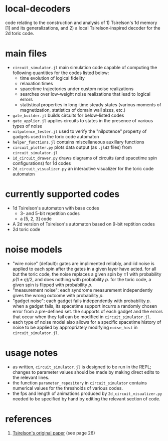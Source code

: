 local-decoders
=====
code relating to the construction and analysis of 1) Tsirelson's 1d memory [1] and its generalizations, and 2) a local Tsirelson-inspired decoder for the 2d toric code.

main files
=====
- `circuit_simulator.jl` main simulation code capable of computing the following quantities for the codes listed below: 
    - time evolution of logical fidelity
    - relaxation times
    - spacetime trajectories under custom noise realizations
    - searches over low-weight noise realizations that lead to logical errors
    - statistical properties in long-time steady states (various moments of magnetization, statistics of domain wall sizes, etc.)  
- `gate_builder.jl` builds circuits for below-listed codes 
- `gate_applier.jl` applies circuits to states in the presence of various types of noise 
- `nilpotence_tester.jl` used to verify the "nilpotence" property of gadgets used in the toric code automaton
- `helper_functions.jl` contains miscellaneous auxillary functions 
- `circuit_plotter.py` plots data output (as `.jld2` files) from `circuit_simulator.jl`
- `1d_circuit_drawer.py` draws diagrams of circuits (and spacetime spin configurations) for 1d codes 
- `2d_circuit_visualizer.py` an interactive visualizer for the toric code automaton 

currently supported codes 
=====
- 1d Tsirelson's automaton with base codes
    - 3- and 5-bit repetition codes 
    - a [5, 2, 3] code
- A 2d version of Tsirelson's automaton based on 9-bit reptition codes
- 2d toric code

noise models
====== 
- "wire noise" (default): gates are implimented reliably, and iid noise is applied to each spin after the gates in a given layer have acted. for all but the toric code, the noise replaces a given spin by $\pm1$ with probability $p(1\pm \eta)/2$, and does nothing with probability $p$. for the toric code, a given spin is flipped with probability $p$. 
- "measurement noise": each syndrome measurement independently gives the wrong outcome with probability $p$.
- "gadget noise": each gadget fails independently with probability $p$. when a gadget fails, its spacetime support incurrs a randomly chosen error from a pre-defined set. the supports of each gadget and the errors that occur when they fail can be modified in `circuit_simulator.jl`.
- each type of noise model also allows for a specific spacetime history of noise to be applied by appropriately modifying `noise_hist` in `circuit_simulator.jl`. 

usage notes
====== 
- as written, `circuit_simulator.jl` is designed to be run in the REPL; changes to parameter values should be made by making direct edits to the relevant lines.
- the function `parameter_repository` in `circuit_simulator` contains numerical values for the thresholds of various codes.
- the fps and length of animations produced by `2d_circuit_visualizer.py` needed to be specified by hand by editing the relevant section of code.

references
======
1. [Tsirelson's original paper](https://link.springer.com/book/10.1007/BFb0070079) (see page 26)



  
